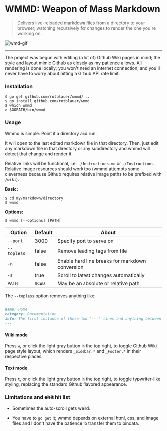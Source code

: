 # WMMD: Weapon of Mass Markdown


> Delivers live-reloaded markdown files from a directory to your browser,
watching recursively for changes to render the one you're working on.

![wmd-gif](./wmd.gif)

----

The project was begun with editing (a lot of) Github Wiki pages in mind; the style and layout
mimic Github as closely as my patience allows. All rendering is done locally;
you won't need an internet connection, and you'll never have to worry
about hitting a Github API rate limit.

### Installation
```shell
$ go get github.com/rotblauer/wmmd/...
$ go install github.com/rotblauer/wmmd
$ which wmmd
> $GOPATH/bin/wmmd
```

### Usage
Wmmd is simple. Point it a directory and run.

It will open to the last edited markdown file in that directory.
Then, just edit any markdown file in that directory or any subdirectory
and wmmd will detect that change and render it.

Relative links will be functional, i.e. `./Instructions.md` or `./Instructions`.
Relative image resources should work too (wmmd attempts some cleverness because
Github requires relative image paths to be prefixed with `/wiki`).

__Basic:__
```shell
$ cd my/markdown/directory
$ wmmd
```

__Options:__
```shell
$ wmmd [--options] [PATH]
```

| Option | Default | About |
|---|---|---|
| `--port` | 3000 | Specify port to serve on |
| `--topless` | false | Remove leading tags from file |
| `-n` | false | Enable hard line breaks for markdown conversion |
| `-s` | true | Scroll to latest changes automatically |
| `PATH` | `$CWD` | May be an absolute or relative path |

The `--topless` option removes anything like:
```md
---
name: Home
category: Documentation
info: The first instance of these two '---' lines and anything between them will not be rendered.
---
```


#### Wiki mode
Press `w`, or click the light gray button in the top right,
to toggle Github Wiki page style layout, which renders `_Sidebar.*` and
`_Footer.*` in their respective places.

#### Text mode
Press `t`, or click the light gray button in the top right, to toggle typwriter-like styling, replacing the standard Github flavored appearance.

### Limitations and ~~shit~~ hit list
- Sometimes the auto-scroll gets weird.

- You have to `go get` it; wmmd depends on external html, css, and image files and I don't
 have the patience to transfer them to bindata.
